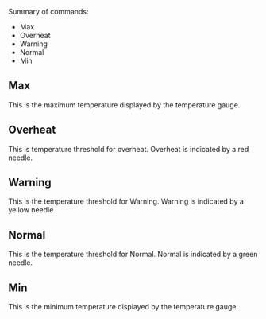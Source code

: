 Summary of commands:

- Max
- Overheat
- Warning
- Normal
- Min

## Max

This is the maximum temperature displayed by the temperature gauge.

## Overheat

This is temperature threshold for overheat. Overheat is indicated by a red needle.

## Warning

This is the temperature threshold for Warning. Warning is indicated by a yellow needle.

## Normal

This is the temperature threshold for Normal. Normal is indicated by a green needle.

## Min

This is the minimum temperature displayed by the temperature gauge.
